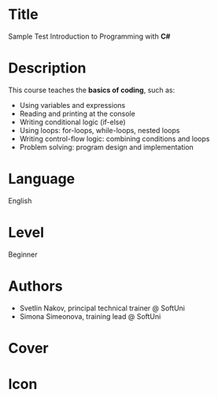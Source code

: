 # Title
Sample Test Introduction to Programming with **C#**

# Description
This course teaches the **basics of coding**, such as:
 - Using variables and expressions
 - Reading and printing at the console
 - Writing conditional logic (if-else)
 - Using loops: for-loops, while-loops, nested loops
 - Writing control-flow logic: combining conditions and loops
 - Problem solving: program design and implementation

# Language
English

# Level
Beginner

# Authors
 - Svetlin Nakov, principal technical trainer @ SoftUni
 - Simona Simeonova, training lead @ SoftUni

# Cover

# Icon

